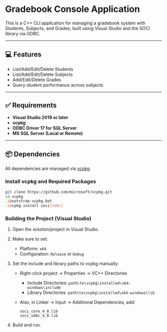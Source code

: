 # Gradebook Console Application

This is a C++ CLI application for managing a gradebook system with Students, Subjects, and Grades, built using Visual Studio and the SOCI library via ODBC.

---

## 💻 Features

- List/Add/Edit/Delete Students
- List/Add/Edit/Delete Subjects
- Add/Edit/Delete Grades
- Query student performance across subjects

---

## ✅ Requirements

- **Visual Studio 2019 or later**
- **vcpkg**
- **ODBC Driver 17 for SQL Server**
- **MS SQL Server (Local or Remote)**

---

## 📦 Dependencies

All dependencies are managed via [vcpkg](https://github.com/microsoft/vcpkg).

### Install vcpkg and Required Packages

```bash
git clone https://github.com/microsoft/vcpkg.git
cd vcpkg
.\bootstrap-vcpkg.bat
.\vcpkg install soci[odbc]
```
### Building the Project (Visual Studio)

1. Open the solution/project in Visual Studio.
2. Make sure to set:
   - Platform: `x64`
   - Configuration: `Release` or `Debug`
3. Set the include and library paths to vcpkg manually:
   - Right-click project → Properties → VC++ Directories
     - Include Directories: `path\to\vcpkg\installed\x64-windows\include`
     - Library Directories: `path\to\vcpkg\installed\x64-windows\lib`

   - Also, in Linker → Input → Additional Dependencies, add:
     ```
     soci_core_4_0.lib
     soci_odbc_4_0.lib
     ```

4. Build and run.